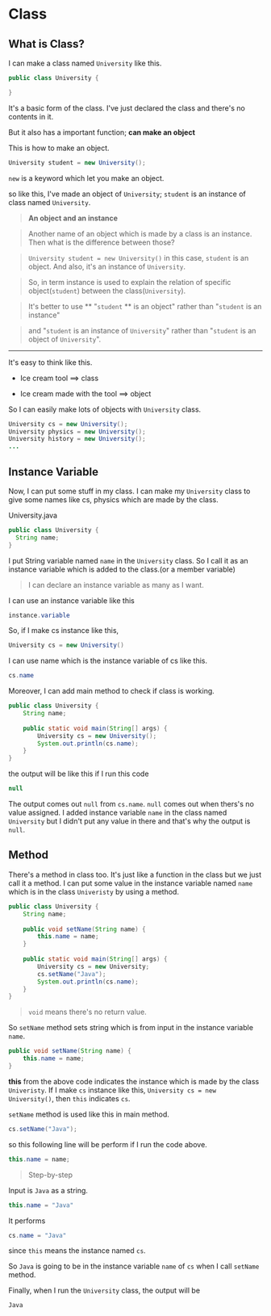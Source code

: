 # Class

## What is Class?

I can make a class named ```University``` like this.

```java
public class University {

}
```
It's a basic form of the class. I've just declared the class and there's no contents in it. 

But it also has a important function; **can make an object**


This is how to make an object.
```java
University student = new University();
```
```new``` is a keyword which let you make an object.

so like this, I've made an object of ```University```; ```student``` is an instance of class named ```University```.




>**An object and an instance**

>Another name of an object which is made by a class is an instance. Then what is the difference between those?

>```University student = new University()``` in this case, ```student``` is an object. And also, it's an instance of ```University```.

>So, in term instance is used to explain the relation of specific object(```student```) between the class(```University```).

>It's better to use ** "```student``` ** is an object" rather than "```student``` is an instance" 

>and "```student``` is an instance of ```University```" rather than "```student``` is an object of ```University```".

<hr/>

It's easy to think like this.

* Ice cream tool ==> class

* Ice cream made with the tool ==> object



So I can easily make lots of objects with ```University``` class.

```java
University cs = new University();
University physics = new University();
University history = new University();
...
```

## Instance Variable
Now, I can put some stuff in my class. I can make my ```University``` class to give some names like cs, physics which are made by the class.

University.java
```java
public class University {
  String name;
}
```

I put String variable named ```name``` in the ```University``` class. So I call it as an instance variable which is added to the class.(or a member variable)

>I can declare an instance variable as many as I want. 

I can use an instance variable like this

```java
instance.variable
```

So, if I make cs instance like this, 
```java 
University cs = new University()
```

I can use name which is the instance variable of cs like this.

```java
cs.name
```

Moreover, I can add main method to check if class is working.
```java
public class University {
    String name;
    
    public static void main(String[] args) {
        University cs = new University();
        System.out.println(cs.name);
    }
}
```

the output will be like this if I run this code
```java
null
```

The output comes out ```null``` from ```cs.name```. ```null``` comes out when thers's no value assigned. 
I added instance variable ```name``` in the class named ```University``` but I didn't put any value in there and that's why the output is ```null```.


## Method

There's a method in class too. It's just like a function in the class but we just call it a method.
I can put some value in the instance variable named ```name``` which is in the class ```Univeristy``` by using a method.

```java
public class University {
    String name;
    
    public void setName(String name) {
        this.name = name;
    }
    
    public static void main(String[] args) {
        University cs = new University;
        cs.setName("Java");
        System.out.println(cs.name);
    }
}
```

> ```void``` means there's no return value.

So ```setName``` method sets string which is from input in the instance variable ```name```.
```java
public void setName(String name) {
    this.name = name;
}
```

**this** from the above code indicates the instance which is made by the class ```Univeristy```. 
If I make ```cs``` instance like this, ```University cs = new University()```,  then ```this``` indicates ```cs```.

```setName``` method is used like this in main method.
```java 
cs.setName("Java"); 
```
so this following line will be perform if I run the code above.
```java 
this.name = name; 
```

>Step-by-step

Input is ```Java``` as a string.
```java
this.name = "Java" 
```


It performs
```java
cs.name = "Java"
``` 
since ```this``` means the instance named ```cs```.

So ```Java``` is going to be in the instance variable ```name``` of ```cs``` when I call ```setName``` method.

Finally, when I run the ```University``` class, the output will be


```Java ```
